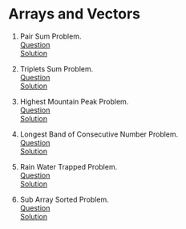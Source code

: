 # Arrays and Vectors
1. Pair Sum Problem. 
   <br /> [Question](/1.%20Arrays%20and%20Vectors/docs/1.ArrayAndVector-Question1.jpg)
   <br /> [Solution](/1.%20Arrays%20and%20Vectors/1.question1-solution.cpp)

2. Triplets Sum Problem.
   <br /> [Question](/1.%20Arrays%20and%20Vectors/docs/2.ArrayAndVector-Question2.jpg)
   <br /> [Solution](/1.%20Arrays%20and%20Vectors/2.question2-solution.cpp)

3. Highest Mountain Peak Problem.
   <br /> [Question](/1.%20Arrays%20and%20Vectors/docs/3.ArrayAndVector-Question3.jpg)
   <br /> [Solution](/1.%20Arrays%20and%20Vectors/3.question3-solution.cpp)

4. Longest Band of Consecutive Number Problem.
   <br /> [Question](/1.%20Arrays%20and%20Vectors/docs/4.ArrayAndVector-Question4.jpg)
   <br /> [Solution](/1.%20Arrays%20and%20Vectors/4.question4-solution.cpp)

5. Rain Water Trapped Problem.
   <br /> [Question](/1.%20Arrays%20and%20Vectors/docs/5.ArrayAndVector-Question5.jpg)
   <br /> [Solution](/1.%20Arrays%20and%20Vectors/5.question5-solution.cpp)

6. Sub Array Sorted Problem.
   <br /> [Question](/1.%20Arrays%20and%20Vectors/docs/6.ArrayAndVector-Question6.jpg)
   <br /> [Solution](/1.%20Arrays%20and%20Vectors/6.question6-solution.cpp)